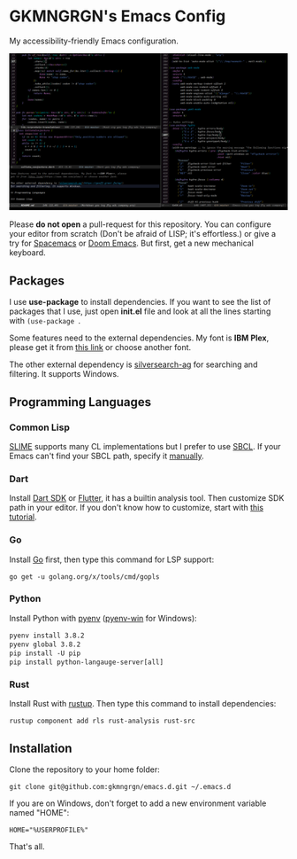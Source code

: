 # GKMNGRGN's Emacs Config

My accessibility-friendly Emacs configuration.

![](data/interface.png)

Please **do not open** a pull-request for this repository. You can configure
your editor from scratch (Don't be afraid of LISP; it's effortless.) or give a
try for [Spacemacs](https://www.spacemacs.org/) or [Doom
Emacs](https://github.com/hlissner/doom-emacs). But first, get a new mechanical
keyboard.

## Packages

I use **use-package** to install dependencies. If you want to see the list of
packages that I use, just open **init.el** file and look at all the lines
starting with `(use-package `.

Some features need to the external dependencies. My font is **IBM Plex**, please
get it from [this link](https://www.ibm.com/plex/) or choose another font.

The other external dependency is [silversearch-ag](https://geoff.greer.fm/ag/)
for searching and filtering. It supports Windows.

## Programming Languages

### Common Lisp

[SLIME](https://common-lisp.net/project/slime/) supports many CL implementations
but I prefer to use [SBCL](http://www.sbcl.org/). If your Emacs can't find your
SBCL path, specify it
[manually](http://ergoemacs.org/emacs/emacs_custom_system.html).

### Dart

Install [Dart SDK](https://dart.dev/) or [Flutter](https://flutter.dev/), it has
a builtin analysis tool. Then customize SDK path in your editor. If you don't
know how to customize, start with [this
tutorial](http://ergoemacs.org/emacs/emacs_custom_system.html).

### Go

Install [Go](https://go.dev/) first, then type this command for LSP support:

```shell
go get -u golang.org/x/tools/cmd/gopls
```

### Python

Install Python with [pyenv](https://github.com/pyenv/pyenv-installer)
([pyenv-win](https://github.com/pyenv-win/pyenv-win) for Windows):

```shell
pyenv install 3.8.2
pyenv global 3.8.2
pip install -U pip
pip install python-langauge-server[all]
```

### Rust

Install Rust with [rustup](https://rustup.rs/). Then type this command to
install dependencies:

```shell
rustup component add rls rust-analysis rust-src
```

## Installation

Clone the repository to your home folder:

```shell
git clone git@github.com:gkmngrgn/emacs.d.git ~/.emacs.d
```

If you are on Windows, don't forget to add a new environment variable named
"HOME":

```
HOME="%USERPROFILE%"
```

That's all.
